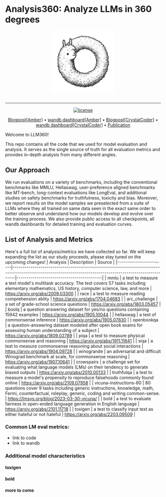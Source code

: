 # Analysis360: Analyze LLMs in 360 degrees
<div align="center">
   <img src="./docs/imgs/llm360-icon.webp"><br><br>
</div>

-----------------
<p align="center">
   <a href="https://github.com/LLM360/Analysis360/blob/dev/LICENSE"><img src="https://img.shields.io/badge/license-Apache%202.0-blue.svg" alt="license"></a>
</p>
<p align="center">
  <a href="">Blogpost[Amber]</a> •
  <a href="">wandb dashboard[Amber]</a> •
  <a href="">Blogpost[CrystalCoder]</a> •
  <a href="">wandb dashboard[CrystalCoder]</a> •
  <a href="">Publication</a>
</p>
Welcome to LLM360! 

This repo contains all the code that we used for model evaluation and analysis. It serves as the single source of truth for all evaluation metrics and provides in-depth analysis from many different angles.

## Our Approach
We run evaluations on a variety of benchmarks, including the conventional benchmarks like MMLU, Hellaswag, user-preference aligned benchmarks like MT-bench, long-context evaluations like LongEval, and additional studies on safety benchmarks for truthfulness, toxicity and bias. Moreover, we report results on the model samples we preselected from a suite of LLMs where they all trained on same data seen in the exact same order to better observe and understand how our models develop and evolve over the training process. We also provide public access to all checkpoints, all wandb dashboards for detailed training and evaluation curves.

## List of Analysis and Metrics
Here's a full list of analysis/metrics we have collected so far. We will keep expanding the list as our study proceeds, please stay tuned on the upcoming changes!
| Analysis               | Description                                                                                                                                                 | Source                                    |
|------------------------|-------------------------------------------------------------------------------------------------------------------------------------------------------------|-------------------------------------------|
| mmlu                   | a test to measure a text model's multitask accuracy. The test covers 57 tasks including elementary mathematics, US history, computer science, law, and more | https://arxiv.org/abs/2009.03300          |
| race                   | a test to measure reading comprehension ablity                                                                                                              | https://arxiv.org/abs/1704.04683          |
| arc_challenge          | a set of grade-school science questions                                                                                                                     | https://arxiv.org/abs/1803.05457          |
| boolq                  | a question answering dataset for yes/no questions containing 15942 examples                                                                                 | https://arxiv.org/abs/1905.10044          |
| hellaswag              | a test of commonsense inference                                                                                                                             | https://arxiv.org/abs/1905.07830          |
| openbookqa             | a question-answering dataset modeled after open book exams for assessing human understanding of a subject                                                   | https://arxiv.org/abs/1809.02789          |
| piqa                   | a test to measure physical commonsense and reasoning                                                                                                        | https://arxiv.org/abs/1911.11641          |
| siqa                   | a test to measure commonsense reasoning about social interactions                                                                                           | https://arxiv.org/abs/1904.09728          |
| winogrande             | an adversarial and difficult Winograd benchmark at scale, for commonsense reasoning                                                                         | https://arxiv.org/abs/1907.10641          |
| crowspairs             | a challenge set for evaluating what language models (LMs) on their tendency to generate biased outputs                                                      | https://arxiv.org/abs/2010.00133          |
| truthfulqa             | a test to measure a model's propensity to reproduce falsehoods commonly found online                                                                        | https://arxiv.org/abs/2109.07958          |
| vicuna-instructions-80 | 80 questions cover 9 tasks including generic instructions, knowledge, math, Fermi, counterfactual, roleplay, generic, coding and writing common-sense.      | https://lmsys.org/blog/2023-03-30-vicuna/ |
| bold                   | a test to evaluate fairness in open-ended language generation in English language                                                                           | https://arxiv.org/abs/2101.11718          |
| toxigen                | a test to classify input text as either hateful or not hateful                                                                                              | https://arxiv.org/abs/2203.09509          |

### Common LM eval metrics:
- link to code
- link to wandb
### Additional model characteristics
#### toxigen
#### bold
#### more to come
